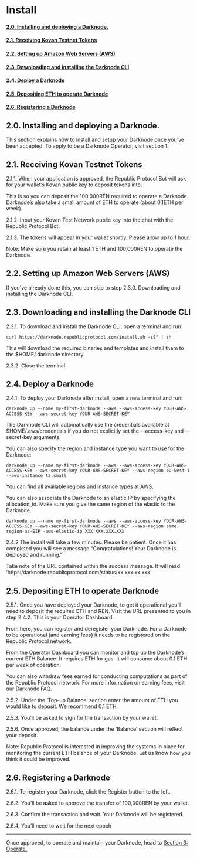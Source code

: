 # Install
#### [2.0. Installing and deploying a Darknode.](#20-installing-and-deploying-a-darknode-1)
#### [2.1. Receiving Kovan Testnet Tokens ](#21-receiving-kovan-testnet-tokens)
#### [2.2. Setting up Amazon Web Servers (AWS)](#22-setting-up-amazon-web-servers-aws)
#### [2.3. Downloading and installing the Darknode CLI](#23-downloading-and-installing-the-darknode-cli)
#### [2.4. Deploy a Darknode](#240-deploy-a-darknode)
#### [2.5. Depositing ETH to operate Darknode](#250-depositing-eth-to-operate-darknode)
#### [2.6. Registering a Darknode](#26-registering-a-darknode)



## 2.0. Installing and deploying a Darknode.
This section explains how to install and setup your Darknode once you’ve been accepted. To apply to be a Darknode Operator, visit section 1. 



## 2.1. Receiving Kovan Testnet Tokens
2.1.1. When your application is approved, the Republic Protocol Bot will ask for your wallet’s Kovan public key to deposit tokens into.

This is so you can deposit the 100,000REN required to operate a Darknode. Darknode’s also take a small amount of ETH to operate (about 0.1ETH per week). 

2.1.2. Input your Kovan Test Network public key into the chat with the Republic Protocol Bot. 

2.1.3. The tokens will appear in your wallet shortly. Please allow up to 1 hour. 

Note: Make sure you retain at least 1 ETH and 100,000REN to operate the Darknode.


## 2.2. Setting up Amazon Web Servers (AWS)

If you’ve already done this, you can skip to step 2.3.0. Downloading and installing the Darknode CLI. 


## 2.3. Downloading and installing the Darknode CLI
2.3.1. To download and install the Darknode CLI, open a terminal and run:

```
curl https://darknode.republicprotocol.com/install.sh -sSf | sh
```

This will download the required binaries and templates and install them to the $HOME/.darknode directory. 
 
2.3.2. Close the terminal


## 2.4. Deploy a Darknode

2.4.1. To deploy your Darknode after install, open a new terminal and run: 

```
darknode up --name my-first-darknode --aws --aws-access-key YOUR-AWS-ACCESS-KEY --aws-secret-key YOUR-AWS-SECRET-KEY
```

The Darknode CLI will automatically use the credentials available at $HOME/.aws/credentials if you do not explicitly set the --access-key and --secret-key arguments.

You can also specify the region and instance type you want to use for the Darknode:

```
darknode up --name my-first-darknode --aws --aws-access-key YOUR-AWS-ACCESS-KEY --aws-secret-key YOUR-AWS-SECRET-KEY --aws-region eu-west-1 --aws-instance t2.small
```

You can find all available regions and instance types at [AWS](https://docs.aws.amazon.com/AmazonRDS/latest/UserGuide/Concepts.RegionsAndAvailabilityZones.html).

You can also associate the Darknode to an elastic IP by specifying the allocation_id. Make sure you give the same region of the elastic to the Darknode.

```
darknode up --name my-first-darknode --aws --aws-access-key YOUR-AWS-ACCESS-KEY --aws-secret-key YOUR-AWS-SECRET-KEY --aws-region same-region-as-EIP -aws-elastic-ip XXX.XXX.XXX.XXX
```

2.4.2 The install will take a few minutes. Please be patient. Once it has completed you will see a message “Congratulations! Your Darknode is deployed and running.”

Take note of the URL contained within the success message. It will read ‘https:/darknode.republicprotocol.com/status/xx.xxx.xx.xxx'


## 2.5. Depositing ETH to operate Darknode

2.5.1. Once you have deployed your Darknode, to get it operational you’ll need to deposit the required ETH and REN. Visit the URL presented to you in step 2.4.2. This is your Operator Dashboard. 

From here, you can register and deregister your Darknode. For a Darknode to be operational (and earning fees) it needs to be registered on the Republic Protocol network. 

From the Operator Dashboard you can monitor and top up the Darknode’s current ETH Balance. It requires ETH for gas. It will consume about 0.1 ETH per week of operation. 

You can also withdraw fees earned for conducting computations as part of the Republic Protocol network. For more information on earning fees, visit our Darknode FAQ. 

2.5.2. Under the ‘Top-up Balance’ section enter the amount of ETH you would like to deposit. We recommend 0.1 ETH. 

2.5.3. You’ll be asked to sign for the transaction by your wallet. 

2.5.6. Once approved, the balance under the ‘Balance’ section will reflect your deposit. 

Note: Republic Protocol is interested in improving the systems in place for monitoring the current ETH balance of your Darknode. Let us know how you think it could be improved. 


## 2.6. Registering a Darknode
2.6.1. To register your Darknode, click the Register button to the left. 

2.6.2. You’ll be asked to approve the transfer of 100,000REN by your wallet. 

2.6.3. Confirm the transaction and wait. Your Darknode will be registered. 

2.6.4. You’ll need to wait for the next epoch


---
Once approved, to operate and maintain your Darknode, head to [Section 3: Operate.](bear://x-callback-url/open-note?id=DAFCCD9E-4170-4546-B3BE-D3CEDE5DF3A8-12887-0000573575894089)


